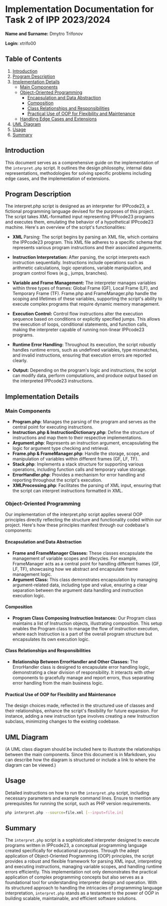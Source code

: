 # Implementation Documentation for Task 2 of IPP 2023/2024

**Name and Surname:** Dmytro Trifonov 

**Login:** xtrifo00 

## Table of Contents

1. [Introduction](#introduction)
2. [Program Description](#program-description)
3. [Implementation Details](#implementation-details)
   - [Main Components](#main-components)
   - [Object-Oriented Programming](#object-oriented-programming)
        - [Encapsulation and Data Abstraction](#encapsulation-and-data-abstraction)
        - [Composition](#composition)
        - [Class Relationships and Responsibilities](#class-relationships-and-responsibilities)
        - [Practical Use of OOP for Flexibility and Maintenance](#practical-use-of-oop-for-flexibility-and-maintenance)
   - [Handling Edge Cases and Extensions](#handling-edge-cases-and-extensions)
4. [UML Diagram](#uml-diagram)
5. [Usage](#usage)
6. [Summary](#summary)

## Introduction

This document serves as a comprehensive guide on the implementation of the `interpret.php` script. It outlines the design philosophy, internal data representations, methodologies for solving specific problems including edge cases, and the implementation of extensions.

## Program Description
The interpret.php script is designed as an interpreter for    IPPcode23, a fictional programming language devised for the purposes of this project. The script takes XML-formatted input representing IPPcode23 programs and executes them, emulating the behavior of a hypothetical IPPcode23 machine. Here's an overview of the script's functionalities:

- **XML** Parsing: The script begins by parsing an XML file, which contains the IPPcode23 program. This XML file adheres to a specific schema that represents various program instructions and their associated arguments.

- **Instruction Interpretation:** After parsing, the script interprets each instruction sequentially. Instructions include operations such as arithmetic calculations, logic operations, variable manipulation, and program control flows (e.g., jumps, branches).

- **Variable and Frame Management:** The interpreter manages variables within three types of frames: Global Frame (GF), Local Frame (LF), and Temporary Frame (TF). Frame.php and FrameManager.php handle the scoping and lifetimes of these variables, supporting the script's ability to execute complex programs that require dynamic memory management.

- **Execution Control:** Control flow instructions alter the execution sequence based on conditions or explicitly specified jumps. This allows the execution of loops, conditional statements, and function calls, making the interpreter capable of running non-linear IPPcode23 programs.

- **Runtime Error Handling:** Throughout its execution, the script robustly handles runtime errors, such as undefined variables, type mismatches, and invalid instructions, ensuring that execution errors are reported clearly.

- **Output:** Depending on the program's logic and instructions, the script can modify data, perform computations, and produce output based on the interpreted IPPcode23 instructions.

## Implementation Details

### Main Components

- **Program.php**: Manages the parsing of the program and serves as the central point for executing instructions.
- **Instruction.php & InstructionDictionary.php**: Define the structure of instructions and map them to their respective implementations.
- **Argument.php**: Represents an instruction argument, encapsulating the logic for argument type checking and retrieval.
- **Frame.php & FrameManager.php**: Handle the storage, scope, and manipulation of variables within different frames (GF, LF, TF).
- **Stack.php**: Implements a stack structure for supporting various operations, including function calls and temporary value storage.
- **ErrorHandler.php**: Provides a mechanism for error handling and reporting throughout the script's execution.
- **XMLProcessing.php**: Facilitates the parsing of XML input, ensuring that the script can interpret instructions formatted in XML.

### Object-Oriented Programming
Our implementation of the interpret.php script applies several OOP principles directly reflecting the structure and functionality coded within our project. Here's how these principles manifest through our codebase's components:

#### Encapsulation and Data Abstraction
- **Frame and FrameManager Classes:** These classes encapsulate the management of variable scopes and lifecycles. For example, FrameManager acts as a central point for handling different frames (GF, LF, TF), showcasing how we abstract and encapsulate frame management logic.
- **Argument Class:** This class demonstrates encapsulation by managing argument-related data, including type and value, ensuring a clear separation between the argument data handling and instruction execution logic.
#### Composition
- **Program Class Composing Instruction Instances:** Our Program class maintains a list of Instruction objects, illustrating composition. This setup enables the Program class to manage the flow of instruction execution, where each Instruction is a part of the overall program structure but encapsulates its own execution logic.
#### Class Relationships and Responsibilities
- **Relationship Between ErrorHandler and Other Classes:** The ErrorHandler class is designed to encapsulate error handling logic, demonstrating a clear division of responsibility. It interacts with other components to gracefully manage and report errors, thus separating error handling from the main business logic.
#### Practical Use of OOP for Flexibility and Maintenance
The design choices made, reflected in the structured use of classes and their relationships, enhance the script's flexibility for future expansion. For instance, adding a new instruction type involves creating a new Instruction subclass, minimizing changes to the existing codebase.

## UML Diagram

(A UML class diagram should be included here to illustrate the relationships between the main components. Since this document is in Markdown, you can describe how the diagram is structured or include a link to where the diagram can be viewed.)

## Usage

Detailed instructions on how to run the `interpret.php` script, including necessary parameters and example command lines. Ensure to mention any prerequisites for running the script, such as PHP version requirements.

```bash
php interpret.php --source=file.xml [--input=file.in]
```
## Summary

The `interpret.php` script is a sophisticated interpreter designed to execute programs written in IPPcode23, a conceptual programming language created specifically for educational purposes. Through the adept application of Object-Oriented Programming (OOP) principles, the script provides a robust and flexible framework for parsing XML input, interpreting and executing instructions, managing variable scopes, and handling runtime errors efficiently. This implementation not only demonstrates the practical application of complex programming concepts but also serves as a foundational tool for understanding interpreter design and operation. With its structured approach to handling the intricacies of programming language interpretation, `interpret.php` stands as a testament to the power of OOP in building scalable, maintainable, and efficient software solutions.